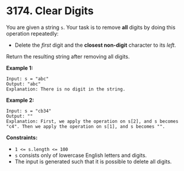 # 3174. Clear Digits
You are given a string `s`. Your task is to remove **all** digits by doing this operation repeatedly:
- Delete the *first* digit and the **closest non-digit** character to its *left*.  

Return the resulting string after removing all digits.

**Example 1:**
```
Input: s = "abc"
Output: "abc"
Explanation: There is no digit in the string.
```

**Example 2:**
```
Input: s = "cb34"
Output: ""
Explanation: First, we apply the operation on s[2], and s becomes "c4". Then we apply the operation on s[1], and s becomes "".
```

**Constraints:**
- `1 <= s.length <= 100`
- `s` consists only of lowercase English letters and digits.
- The input is generated such that it is possible to delete all digits.
